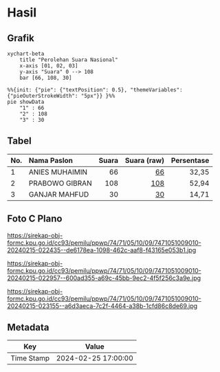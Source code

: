 # Hasil

## Grafik

```mermaid
xychart-beta
    title "Perolehan Suara Nasional"
    x-axis [01, 02, 03]
    y-axis "Suara" 0 --> 108
    bar [66, 108, 30]
```

```mermaid
%%{init: {"pie": {"textPosition": 0.5}, "themeVariables": {"pieOuterStrokeWidth": "5px"}} }%%
pie showData
    "1" : 66
    "2" : 108
    "3" : 30
```

## Tabel

| No. | Nama Paslon    | Suara | Suara (raw) | Persentase |
|:--- |:-------------- | -----:| -----------:| ----------:|
| 1   | ANIES MUHAIMIN | 66    | [66][p-1]   | 32,35      |
| 2   | PRABOWO GIBRAN | 108   | [108][p-2]  | 52,94      |
| 3   | GANJAR MAHFUD  | 30    | [30][p-3]   | 14,71      |


[p-1]: https://github.com/gigit-pemilu/pemilu-2024/blob/main/pilpres/hitung-suara/sub/74-sulawesi-tenggara/sub/71-kota-kendari/sub/05-kendari-barat/sub/1009-lahundape/sub/010-tps/sub/paslon-1.txt
[p-2]: https://github.com/gigit-pemilu/pemilu-2024/blob/main/pilpres/hitung-suara/sub/74-sulawesi-tenggara/sub/71-kota-kendari/sub/05-kendari-barat/sub/1009-lahundape/sub/010-tps/sub/paslon-2.txt
[p-3]: https://github.com/gigit-pemilu/pemilu-2024/blob/main/pilpres/hitung-suara/sub/74-sulawesi-tenggara/sub/71-kota-kendari/sub/05-kendari-barat/sub/1009-lahundape/sub/010-tps/sub/paslon-3.txt

## Foto C Plano

https://sirekap-obj-formc.kpu.go.id/cc93/pemilu/ppwp/74/71/05/10/09/7471051009010-20240215-022435--de6178ea-1098-462c-aaf8-f43165e053b1.jpg

https://sirekap-obj-formc.kpu.go.id/cc93/pemilu/ppwp/74/71/05/10/09/7471051009010-20240215-022957--600ad355-a69c-45bb-9ec2-4f5f256c3a9e.jpg

https://sirekap-obj-formc.kpu.go.id/cc93/pemilu/ppwp/74/71/05/10/09/7471051009010-20240215-023155--a6d3aeca-7c2f-4464-a38b-1cfd86c8de69.jpg


## Metadata

| Key        | Value               |
| ---------- | ------------------- |
| Time Stamp | 2024-02-25 17:00:00 |



